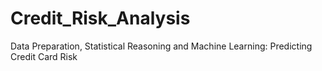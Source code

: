 # Credit_Risk_Analysis
Data Preparation, Statistical Reasoning and Machine Learning: Predicting Credit Card Risk
